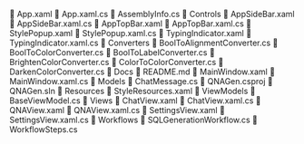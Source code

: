📄 App.xaml
📄 App.xaml.cs
📄 AssemblyInfo.cs
📁 Controls
  📄 AppSideBar.xaml
  📄 AppSideBar.xaml.cs
  📄 AppTopBar.xaml
  📄 AppTopBar.xaml.cs
  📄 StylePopup.xaml
  📄 StylePopup.xaml.cs
  📄 TypingIndicator.xaml
  📄 TypingIndicator.xaml.cs
📁 Converters
  📄 BoolToAlignmentConverter.cs
  📄 BoolToColorConverter.cs
  📄 BoolToLabelConverter.cs
  📄 BrightenColorConverter.cs
  📄 ColorToColorConverter.cs
  📄 DarkenColorConverter.cs
📁 Docs
  📄 README.md
📄 MainWindow.xaml
📄 MainWindow.xaml.cs
📁 Models
  📄 ChatMessage.cs
📄 QNAGen.csproj
📄 QNAGen.sln
📁 Resources
  📄 StyleResources.xaml
📁 ViewModels
  📄 BaseViewModel.cs
📁 Views
  📄 ChatView.xaml
  📄 ChatView.xaml.cs
  📄 QNAView.xaml
  📄 QNAView.xaml.cs
  📄 SettingsView.xaml
  📄 SettingsView.xaml.cs
📁 Workflows
  📄 SQLGenerationWorkflow.cs
  📄 WorkflowSteps.cs
